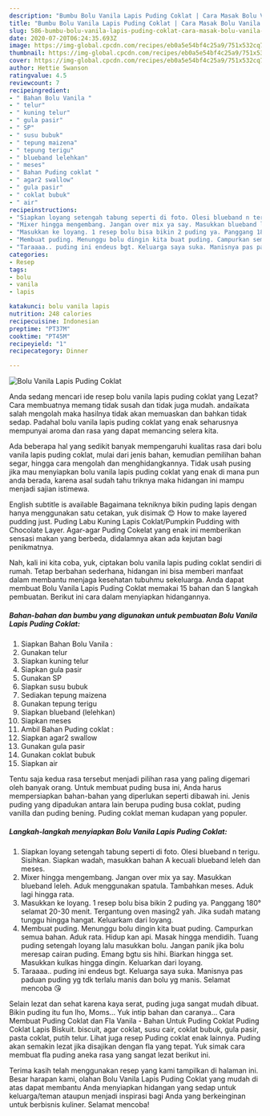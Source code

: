 ```yaml
---
description: "Bumbu Bolu Vanila Lapis Puding Coklat | Cara Masak Bolu Vanila Lapis Puding Coklat Yang Enak Dan Lezat"
title: "Bumbu Bolu Vanila Lapis Puding Coklat | Cara Masak Bolu Vanila Lapis Puding Coklat Yang Enak Dan Lezat"
slug: 586-bumbu-bolu-vanila-lapis-puding-coklat-cara-masak-bolu-vanila-lapis-puding-coklat-yang-enak-dan-lezat
date: 2020-07-20T06:24:35.693Z
image: https://img-global.cpcdn.com/recipes/eb0a5e54bf4c25a9/751x532cq70/bolu-vanila-lapis-puding-coklat-foto-resep-utama.jpg
thumbnail: https://img-global.cpcdn.com/recipes/eb0a5e54bf4c25a9/751x532cq70/bolu-vanila-lapis-puding-coklat-foto-resep-utama.jpg
cover: https://img-global.cpcdn.com/recipes/eb0a5e54bf4c25a9/751x532cq70/bolu-vanila-lapis-puding-coklat-foto-resep-utama.jpg
author: Hettie Swanson
ratingvalue: 4.5
reviewcount: 7
recipeingredient:
- " Bahan Bolu Vanila "
- " telur"
- " kuning telur"
- " gula pasir"
- " SP"
- " susu bubuk"
- " tepung maizena"
- " tepung terigu"
- " blueband lelehkan"
- " meses"
- " Bahan Puding coklat "
- " agar2 swallow"
- " gula pasir"
- " coklat bubuk"
- " air"
recipeinstructions:
- "Siapkan loyang setengah tabung seperti di foto. Olesi blueband n terigu. Sisihkan. Siapkan wadah, masukkan bahan A kecuali blueband leleh dan meses."
- "Mixer hingga mengembang. Jangan over mix ya say. Masukkan blueband leleh. Aduk menggunakan spatula. Tambahkan meses. Aduk lagi hingga rata."
- "Masukkan ke loyang. 1 resep bolu bisa bikin 2 puding ya. Panggang 180° selamat 20-30 menit. Tergantung oven masing2 yah. Jika sudah matang tunggu hingga hangat. Keluarkam dari loyang."
- "Membuat puding. Menunggu bolu dingin kita buat puding. Campurkan semua bahan. Aduk rata. Hidup kan api. Masak hingga mendidih. Tuang puding setengah loyang lalu masukkan bolu. Jangan panik jika bolu meresap cairan puding. Emang bgtu sis hihi. Biarkan hingga set. Masukkan kulkas hingga dingin. Keluarkan dari loyang."
- "Taraaaa.. puding ini endeus bgt. Keluarga saya suka. Manisnya pas paduan puding yg tdk terlalu manis dan bolu yg manis. Selamat mencoba 😘"
categories:
- Resep
tags:
- bolu
- vanila
- lapis

katakunci: bolu vanila lapis 
nutrition: 248 calories
recipecuisine: Indonesian
preptime: "PT37M"
cooktime: "PT45M"
recipeyield: "1"
recipecategory: Dinner

---
```



![Bolu Vanila Lapis Puding Coklat](https://img-global.cpcdn.com/recipes/eb0a5e54bf4c25a9/751x532cq70/bolu-vanila-lapis-puding-coklat-foto-resep-utama.jpg)

Anda sedang mencari ide resep bolu vanila lapis puding coklat yang Lezat? Cara membuatnya memang tidak susah dan tidak juga mudah. andaikata salah mengolah maka hasilnya tidak akan memuaskan dan bahkan tidak sedap. Padahal bolu vanila lapis puding coklat yang enak seharusnya mempunyai aroma dan rasa yang dapat memancing selera kita.

Ada beberapa hal yang sedikit banyak mempengaruhi kualitas rasa dari bolu vanila lapis puding coklat, mulai dari jenis bahan, kemudian pemilihan bahan segar, hingga cara mengolah dan menghidangkannya. Tidak usah pusing jika mau menyiapkan bolu vanila lapis puding coklat yang enak di mana pun anda berada, karena asal sudah tahu triknya maka hidangan ini mampu menjadi sajian istimewa.

English subtitle is available Bagaimana tekniknya bikin puding lapis dengan hanya menggunakan satu cetakan, yuk disimak 😊 How to make layered pudding just. Puding Labu Kuning Lapis Coklat/Pumpkin Pudding with Chocolate Layer. Agar-agar Puding Cokelat yang enak ini memberikan sensasi makan yang berbeda, didalamnya akan ada kejutan bagi penikmatnya.


Nah, kali ini kita coba, yuk, ciptakan bolu vanila lapis puding coklat sendiri di rumah. Tetap berbahan sederhana, hidangan ini bisa memberi manfaat dalam membantu menjaga kesehatan tubuhmu sekeluarga. Anda dapat membuat Bolu Vanila Lapis Puding Coklat memakai 15 bahan dan 5 langkah pembuatan. Berikut ini cara dalam menyiapkan hidangannya.

<!--inarticleads1-->

##### Bahan-bahan dan bumbu yang digunakan untuk pembuatan Bolu Vanila Lapis Puding Coklat:

1. Siapkan  Bahan Bolu Vanila :
1. Gunakan  telur
1. Siapkan  kuning telur
1. Siapkan  gula pasir
1. Gunakan  SP
1. Siapkan  susu bubuk
1. Sediakan  tepung maizena
1. Gunakan  tepung terigu
1. Siapkan  blueband (lelehkan)
1. Siapkan  meses
1. Ambil  Bahan Puding coklat :
1. Siapkan  agar2 swallow
1. Gunakan  gula pasir
1. Gunakan  coklat bubuk
1. Siapkan  air


Tentu saja kedua rasa tersebut menjadi pilihan rasa yang paling digemari oleh banyak orang. Untuk membuat puding busa ini, Anda harus mempersiapkan bahan-bahan yang diperlukan seperti dibawah ini. Jenis puding yang dipadukan antara lain berupa puding busa coklat, puding vanilla dan puding bening. Puding coklat meman kudapan yang populer. 

<!--inarticleads2-->

##### Langkah-langkah menyiapkan Bolu Vanila Lapis Puding Coklat:

1. Siapkan loyang setengah tabung seperti di foto. Olesi blueband n terigu. Sisihkan. Siapkan wadah, masukkan bahan A kecuali blueband leleh dan meses.
1. Mixer hingga mengembang. Jangan over mix ya say. Masukkan blueband leleh. Aduk menggunakan spatula. Tambahkan meses. Aduk lagi hingga rata.
1. Masukkan ke loyang. 1 resep bolu bisa bikin 2 puding ya. Panggang 180° selamat 20-30 menit. Tergantung oven masing2 yah. Jika sudah matang tunggu hingga hangat. Keluarkam dari loyang.
1. Membuat puding. Menunggu bolu dingin kita buat puding. Campurkan semua bahan. Aduk rata. Hidup kan api. Masak hingga mendidih. Tuang puding setengah loyang lalu masukkan bolu. Jangan panik jika bolu meresap cairan puding. Emang bgtu sis hihi. Biarkan hingga set. Masukkan kulkas hingga dingin. Keluarkan dari loyang.
1. Taraaaa.. puding ini endeus bgt. Keluarga saya suka. Manisnya pas paduan puding yg tdk terlalu manis dan bolu yg manis. Selamat mencoba 😘


Selain lezat dan sehat karena kaya serat, puding juga sangat mudah dibuat. Bikin puding itu fun lho, Moms… Yuk intip bahan dan caranya… Cara Membuat Puding Coklat dan Fla Vanila - Bahan Untuk Puding Coklat Puding Coklat Lapis Biskuit. biscuit, agar coklat, susu cair, coklat bubuk, gula pasir, pasta coklat, putih telur. Lihat juga resep Puding coklat enak lainnya. Puding akan semakin lezat jika disajikan dengan fla yang tepat. Yuk simak cara membuat fla puding aneka rasa yang sangat lezat berikut ini. 

Terima kasih telah menggunakan resep yang kami tampilkan di halaman ini. Besar harapan kami, olahan Bolu Vanila Lapis Puding Coklat yang mudah di atas dapat membantu Anda menyiapkan hidangan yang sedap untuk keluarga/teman ataupun menjadi inspirasi bagi Anda yang berkeinginan untuk berbisnis kuliner. Selamat mencoba!
